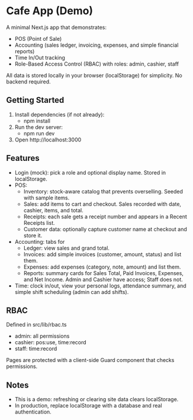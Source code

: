 # Cafe App (Demo)

A minimal Next.js app that demonstrates:
- POS (Point of Sale)
- Accounting (sales ledger, invoicing, expenses, and simple financial reports)
- Time In/Out tracking
- Role-Based Access Control (RBAC) with roles: admin, cashier, staff

All data is stored locally in your browser (localStorage) for simplicity. No backend required.

## Getting Started

1. Install dependencies (if not already):
   - npm install
2. Run the dev server:
   - npm run dev
3. Open http://localhost:3000

## Features

- Login (mock): pick a role and optional display name. Stored in localStorage.
- POS:
  - Inventory: stock-aware catalog that prevents overselling. Seeded with sample items.
  - Sales: add items to cart and checkout. Sales recorded with date, cashier, items, and total.
  - Receipts: each sale gets a receipt number and appears in a Recent Receipts list.
  - Customer data: optionally capture customer name at checkout and store it.
- Accounting: tabs for
  - Ledger: view sales and grand total.
  - Invoices: add simple invoices (customer, amount, status) and list them.
  - Expenses: add expenses (category, note, amount) and list them.
  - Reports: summary cards for Sales Total, Paid Invoices, Expenses, and Net Income.
  Admin and Cashier have access; Staff does not.
- Time: clock in/out, view your personal logs, attendance summary, and simple shift scheduling (admin can add shifts).

## RBAC

Defined in src/lib/rbac.ts
- admin: all permissions
- cashier: pos:use, time:record
- staff: time:record

Pages are protected with a client-side Guard component that checks permissions.

## Notes

- This is a demo: refreshing or clearing site data clears localStorage.
- In production, replace localStorage with a database and real authentication.
